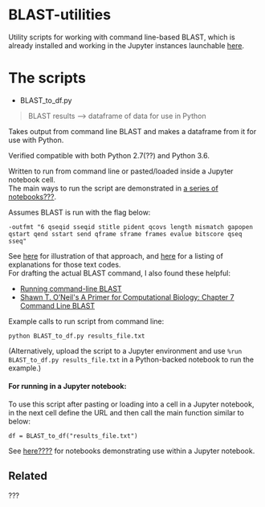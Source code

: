 # BLAST-utilities

Utility scripts for working with command line-based BLAST, which is already installed and working in the Jupyter instances launchable [here](https://github.com/fomightez/qgrid-notebooks).

# The scripts

* BLAST_to_df.py
> BLAST results --> dataframe of data for use in Python

Takes output from command line BLAST and makes a dataframe from it for use with Python.

Verified compatible with both Python 2.7(??) and Python 3.6.

Written to run from command line or pasted/loaded inside a Jupyter notebook cell.  
The main ways to run the script are demonstrated in [a series of notebooks???](???).

Assumes BLAST is run with the flag below:
```
-outfmt "6 qseqid sseqid stitle pident qcovs length mismatch gapopen qstart qend sstart send qframe sframe frames evalue bitscore qseq sseq"
```

See [here](https://medium.com/@auguste.dutcher/turn-blast-results-into-a-presence-absence-matrix-cc44429c814) for illustration of that approach, and [here](https://blastedbio.blogspot.com/2014/11/column-headers-in-blast-tabular-and-csv.html) for a listing of explanations for those text codes.  
For drafting the actual BLAST command, I also found these helpful:

- [Running command-line BLAST](https://angus.readthedocs.io/en/2017/running-command-line-blast.html) 
- [Shawn  T. O’Neil's A Primer for Computational Biology: Chapter 7 Command Line BLAST](http://library.open.oregonstate.edu/computationalbiology/chapter/command-line-blast/)


Example calls to run script from command line:
```
python BLAST_to_df.py results_file.txt
```

(Alternatively, upload the script to a Jupyter environment and use `%run BLAST_to_df.py results_file.txt` in a Python-backed notebook to run the example.)




#### For running in a Jupyter notebook:

To use this script after pasting or loading into a cell in a Jupyter notebook, in the next cell define the URL and then call the main function similar to below:
```
df = BLAST_to_df("results_file.txt")
```
See [here????](???????) for notebooks demonstrating use within a Jupyter notebook.


Related
-------

???
